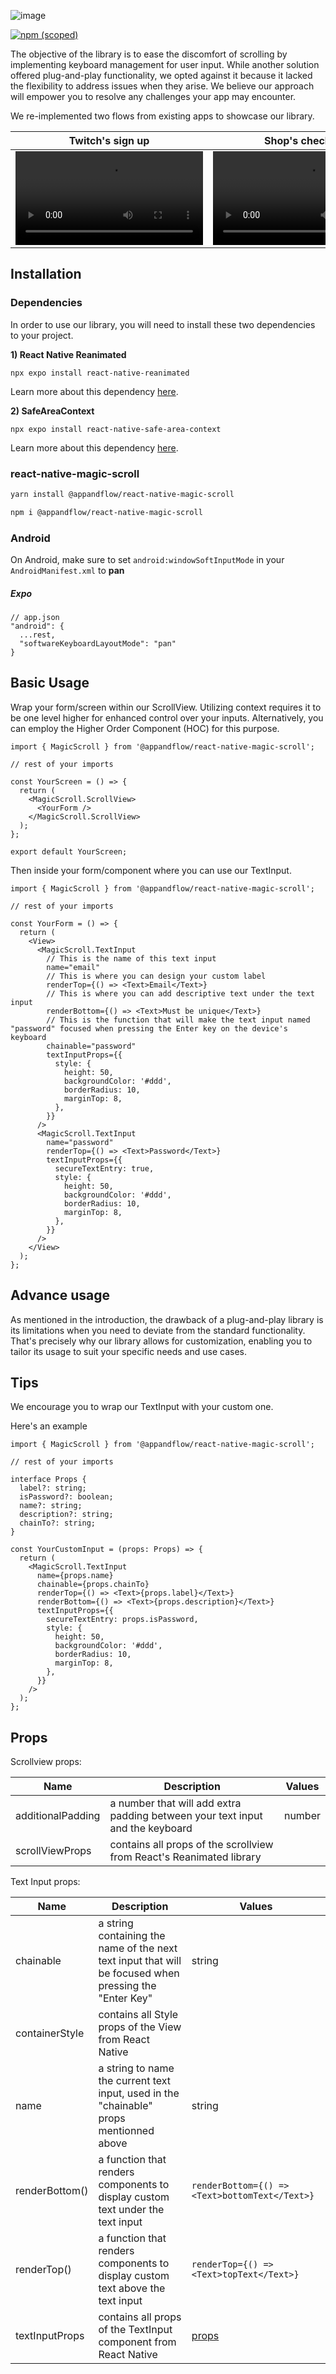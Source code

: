 ![image](https://cdn.discordapp.com/attachments/1233084704295751750/1252345604571398288/Github_Banner.png?ex=6671e13b&is=66708fbb&hm=ff3de0eb88407a5f8b0092333786004907aeb3f3369ea593e3eb3d77ee25e599&)

[![npm (scoped)](https://img.shields.io/npm/v/@appandflow/rn-magic-scroll.svg)](https://www.npmjs.com/package/@appandflow/rn-magic-scroll)

The objective of the library is to ease the discomfort of scrolling by implementing keyboard management for user input. While another solution offered plug-and-play functionality, we opted against it because it lacked the flexibility to address issues when they arise. We believe our approach will empower you to resolve any challenges your app may encounter.

We re-implemented two flows from existing apps to showcase our library.

| Twitch's sign up  | Shop's check out |
| ------------- | ------------- |
| <video src="https://github.com/AppAndFlow/react-native-magic-scroll-demo/assets/129197567/c1e2b9f4-f66d-4aaf-a57d-9eb4b89400e9">  | <video src="https://github.com/AppAndFlow/react-native-magic-scroll-demo/assets/129197567/4d1a23f2-c55e-414f-a564-4883dfc2c3aa">|

## Installation

### Dependencies

In order to use our library, you will need to install these two dependencies to your project.

**1) React Native Reanimated**

`npx expo install react-native-reanimated`

Learn more about this dependency [here](https://docs.swmansion.com/react-native-reanimated/docs/fundamentals/getting-started).

**2) SafeAreaContext**

`npx expo install react-native-safe-area-context`

Learn more about this dependency [here](https://docs.expo.dev/versions/latest/sdk/safe-area-context/).

### react-native-magic-scroll

```sh
yarn install @appandflow/react-native-magic-scroll
```

```sh
npm i @appandflow/react-native-magic-scroll
```

### Android

On Android, make sure to set `android:windowSoftInputMode` in your `AndroidManifest.xml` to **pan**

##### Expo

```
// app.json
"android": {
  ...rest,
  "softwareKeyboardLayoutMode": "pan"
}
```



## Basic Usage

Wrap your form/screen within our ScrollView. Utilizing context requires it to be one level higher for enhanced control over your inputs. Alternatively, you can employ the Higher Order Component (HOC) for this purpose. 

```tsx
import { MagicScroll } from '@appandflow/react-native-magic-scroll';

// rest of your imports

const YourScreen = () => {
  return (
    <MagicScroll.ScrollView>
      <YourForm />
    </MagicScroll.ScrollView>
  );
};

export default YourScreen;
```

Then inside your form/component where you can use our TextInput.

```tsx
import { MagicScroll } from '@appandflow/react-native-magic-scroll';

// rest of your imports

const YourForm = () => {
  return (
    <View>
      <MagicScroll.TextInput
        // This is the name of this text input
        name="email"
        // This is where you can design your custom label
        renderTop={() => <Text>Email</Text>}
        // This is where you can add descriptive text under the text input
        renderBottom={() => <Text>Must be unique</Text>}
        // This is the function that will make the text input named "password" focused when pressing the Enter key on the device's keyboard
        chainable="password"
        textInputProps={{
          style: {
            height: 50,
            backgroundColor: '#ddd',
            borderRadius: 10,
            marginTop: 8,
          },
        }}
      />
      <MagicScroll.TextInput
        name="password"
        renderTop={() => <Text>Password</Text>}
        textInputProps={{
          secureTextEntry: true,
          style: {
            height: 50,
            backgroundColor: '#ddd',
            borderRadius: 10,
            marginTop: 8,
          },
        }}
      />
    </View>
  );
};
```

## Advance usage

As mentioned in the introduction, the drawback of a plug-and-play library is its limitations when you need to deviate from the standard functionality. That's precisely why our library allows for customization, enabling you to tailor its usage to suit your specific needs and use cases.

## Tips

We encourage you to wrap our TextInput with your custom one.

Here's an example

```tsx
import { MagicScroll } from '@appandflow/react-native-magic-scroll';

// rest of your imports

interface Props {
  label?: string;
  isPassword?: boolean;
  name?: string;
  description?: string;
  chainTo?: string;
}

const YourCustomInput = (props: Props) => {
  return (
    <MagicScroll.TextInput
      name={props.name}
      chainable={props.chainTo}
      renderTop={() => <Text>{props.label}</Text>}
      renderBottom={() => <Text>{props.description}</Text>}
      textInputProps={{
        secureTextEntry: props.isPassword,
        style: {
          height: 50,
          backgroundColor: '#ddd',
          borderRadius: 10,
          marginTop: 8,
        },
      }}
    />
  );
};
```

## Props

Scrollview props: 

| Name | Description | Values |
| ---- | ----------- | ------ |
| additionalPadding | a number that will add extra padding between your text input and the keyboard | number |
| scrollViewProps | contains all props of the scrollview from React's Reanimated library | |

Text Input props:

| Name | Description | Values |
| ---- | ----------- | ------ |
| chainable | a string containing the name of the next text input that will be focused when pressing the "Enter Key" | string |
| containerStyle | contains all Style props of the View from React Native | |
| name | a string to name the current text input, used in the "chainable" props mentionned above | string |
| renderBottom() | a function that renders components to display custom text under the text input | ```renderBottom={() => <Text>bottomText</Text>}``` |
| renderTop() | a function that renders components to display custom text above the text input | ```renderTop={() => <Text>topText</Text>}``` |
| textInputProps | contains all props of the TextInput component from React Native  | [props](https://reactnative.dev/docs/textinput#props) |


